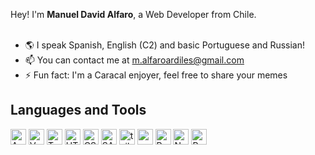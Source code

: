 Hey! I'm <b>Manuel David Alfaro</b>, a Web Developer from Chile.<br><br>

- 🌎 I speak Spanish, English (C2) and basic Portuguese and Russian!
- 📫 You can contact me at m.alfaroardiles@gmail.com
- ⚡ Fun fact: I'm a Caracal enjoyer, feel free to share your memes

## Languages and Tools

<p>
  <img title="Angular" width="25px" src="https://cdn.jsdelivr.net/gh/devicons/devicon@latest/icons/angular/angular-original.svg" alt="Angular" />
  <img title ="Vue.js" width="25px" src="https://cdn.jsdelivr.net/gh/devicons/devicon/icons/vuejs/vuejs-original.svg" alt="Vue"/>
  <img title="TypeScript" width="25px" src="https://cdn.jsdelivr.net/gh/devicons/devicon@latest/icons/typescript/typescript-original.svg" alt="TypeScript" />
  <img title="HTML5" width="25px" src="https://cdn.jsdelivr.net/gh/devicons/devicon/icons/html5/html5-original.svg" alt="HTML" />
  <img title="CSS3" width="25px" src="https://cdn.jsdelivr.net/gh/devicons/devicon/icons/css3/css3-original.svg" alt="CSS" />
  <img title="Sass" width="25px" src="https://cdn.jsdelivr.net/gh/devicons/devicon/icons/sass/sass-original.svg" alt="SASS" />
  <img title="TailwindCSS" width="25px" src="https://cdn.jsdelivr.net/gh/devicons/devicon/icons/tailwindcss/tailwindcss-original.svg" alt="tailwind css" />
  <img title="Nextjs" width="25px" src="https://imgur.com/hPofQoP.png" alt="next.js" />
  <img title="React" width="25px" src="https://cdn.jsdelivr.net/gh/devicons/devicon/icons/react/react-original.svg" alt="React" />
  <img title="Node.js" width="25px" src="https://cdn.jsdelivr.net/gh/devicons/devicon/icons/nodejs/nodejs-original.svg" alt="Node" />
  <img title="Python" width="25px" src="https://cdn.jsdelivr.net/gh/devicons/devicon/icons/python/python-original.svg" alt="Python" />
</p>

